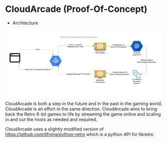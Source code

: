 # CloudArcade (Proof-Of-Concept)

+ Architecture

![alt Architecture](https://github.com/Vin-itall/CloudArcade/blob/master/RCAA.png)

CloudArcade is both a step in the future and in the past in the gaming world.
CloudArcade is an effort in the same direction.
CloudArcade aims to bring back the Retro 8-bit games to life by streaming the game online and scaling in and out the hosts as needed and required. 

CloudArcade uses a slightly modified version of https://github.com/lifning/python-retro which is a python API for libretro.
